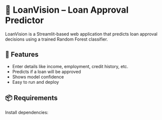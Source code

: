 # 🏦 LoanVision – Loan Approval Predictor

LoanVision is a Streamlit-based web application that predicts loan approval decisions using a trained Random Forest classifier.

## 🔧 Features
- Enter details like income, employment, credit history, etc.
- Predicts if a loan will be approved
- Shows model confidence
- Easy to run and deploy

## 📦 Requirements

Install dependencies:


